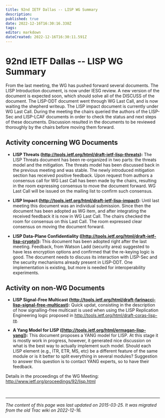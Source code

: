 ```yaml
---
title: 92nd IETF Dallas -- LISP WG Summary
description: 
published: true
date: 2022-12-16T16:30:16.338Z
tags: 
editor: markdown
dateCreated: 2022-12-16T16:30:11.591Z
---
```


# 92nd IETF Dallas -- LISP WG Summary
From the last meeting, the WG has pushed forward several documents. The LISP Introduction document, is now under IESG review. A new version of the document is expected soon, which should solve all of the DISCUSS of the document. The LISP-DDT document went through WG Last Call, and is now waiting the shepherd writeup. The LISP impact document is currently under WG Last Call. During the meeting the chairs queried the authors of the LISP-Sec and LISP-LCAF documents in order to check the status and next steps of these documents. Discussion resulted in the documents to be reviewed thoroughly by the chairs before moving them forward.

## Activity concerning WG Documents

  -  **LISP Threats (http://tools.ietf.org/html/draft-ietf-lisp-threats):** The LISP Threats document has been re-organized in two parts: the threats model and the mitigation. The threats model has been discussed back in the previous meeting and was stable. The newly introduced mitigation section has received positive feedback. Upon request from authors a consensus call for WG Last Call has been made by the chairs, resulting in the room expressing consensus to move the document forward. WG Last Call will be issued on the mailing list to confirm such consensus. 

  -  **LISP Impact (http://tools.ietf.org/html/draft-ietf-lisp-impact):** Until last meeting this document was an individual submission. Since then the document has been adopted as WG item, and after integrating the received feedback it is now in WG Last Call. The chairs checked the room for consensus on this Last Call. The room expressed clear consensus on moving the document forward. 

  -  **LISP Data-Plane Confidentiality ([http://tools.ietf.org/html/draft-ietf-lisp-crypto]):** This document has been adopted right after the last meeting. Feedback, from Watson Ladd (security area) suggested to have less encryption options and confirmed that the re-keying logic is good. The document needs to discuss its interaction with LISP-Sec and the security mechanisms already present in LISP-DDT. One implementation is existing, but more is needed for interoperability experiments. 

## Activity on non-WG Documents

  -  **LISP Signal-Free Multicast (http://tools.ietf.org/html/draft-farinacci-lisp-signal-free-multicast):** Quick updat, consisting in the description of how signalling-free multicast is used when using the LISP Replication Engineering logic proposed in http://tools.ietf.org/html/draft-coras-lisp-re. 

  -  **A Yang Model for LISP ([http://tools.ietf.org/html/ermagan-lisp-yang]):** This document proposes a YANG model for LISP. At this stage it is mostly work in progress, however, it generated nice discussion on what is the best way to actually implement such model. Should each LISP element (e.g., ITR, ETR, MS, etc) be a different feature of the same module or is it better to split everything in several modules? Suggestion to answer this question is to contact YANG experts, so to have their feedback. 


Details in the proceedings of the WG Meeting: http://www.ietf.org/proceedings/92/lisp.html 

&nbsp;
&nbsp;
&nbsp;

---

*The content of this page was last updated on 2015-03-25. It was migrated from the old Trac wiki on 2022-12-16.*